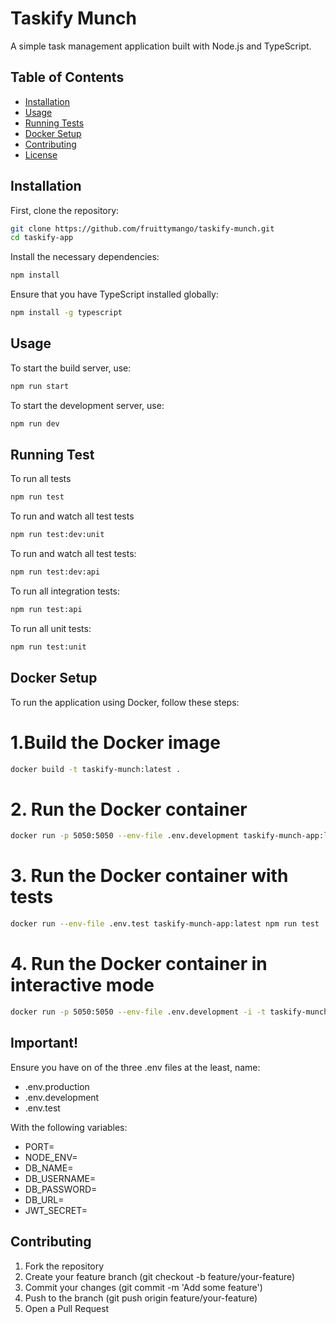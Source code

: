 # Taskify Munch

A simple task management application built with Node.js and TypeScript.

## Table of Contents

- [Installation](#installation)
- [Usage](#usage)
- [Running Tests](#running-tests)
- [Docker Setup](#docker-setup)
- [Contributing](#contributing)
- [License](#license)

## Installation

First, clone the repository:

```bash
git clone https://github.com/fruittymango/taskify-munch.git
cd taskify-app
```

Install the necessary dependencies:

```bash
npm install
```

Ensure that you have TypeScript installed globally:

```bash
npm install -g typescript
```

## Usage

To start the build server, use:

```bash
npm run start
```

To start the development server, use:

```bash
npm run dev
```

## Running Test

To run all tests

```bash
npm run test
```

To run and watch all test tests

```bash
npm run test:dev:unit
```

To run and watch all test tests:

```bash
npm run test:dev:api
```

To run all integration tests:

```bash
npm run test:api
```

To run all unit tests:

```bash
npm run test:unit
```

## Docker Setup

To run the application using Docker, follow these steps:

# 1.Build the Docker image

```bash
docker build -t taskify-munch:latest .
```

# 2. Run the Docker container

```bash
docker run -p 5050:5050 --env-file .env.development taskify-munch-app:latest
```

# 3. Run the Docker container with tests

```bash
docker run --env-file .env.test taskify-munch-app:latest npm run test
```

# 4. Run the Docker container in interactive mode

```bash
docker run -p 5050:5050 --env-file .env.development -i -t taskify-munch:latest sh
```

## Important!

Ensure you have on of the three .env files at the least, name:

- .env.production
- .env.development
- .env.test

With the following variables:

- PORT=
- NODE_ENV=
- DB_NAME=
- DB_USERNAME=
- DB_PASSWORD=
- DB_URL=
- JWT_SECRET=

## Contributing

1. Fork the repository
2. Create your feature branch (git checkout -b feature/your-feature)
3. Commit your changes (git commit -m 'Add some feature')
4. Push to the branch (git push origin feature/your-feature)
5. Open a Pull Request
